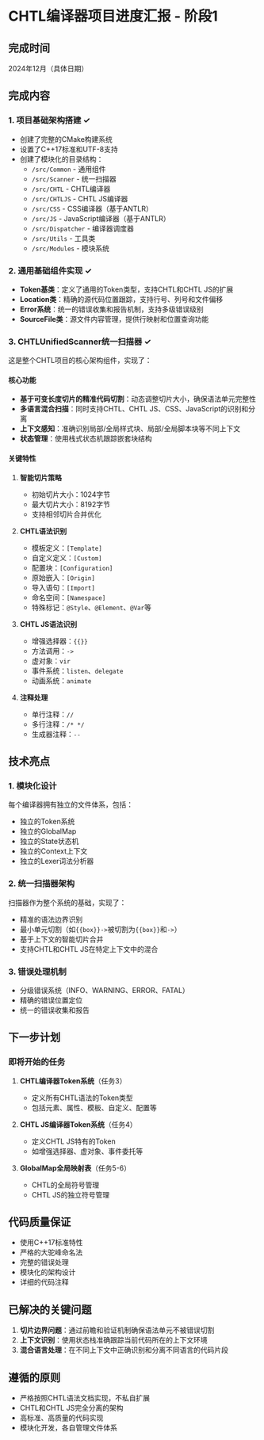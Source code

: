 # CHTL编译器项目进度汇报 - 阶段1

## 完成时间
2024年12月（具体日期）

## 完成内容

### 1. 项目基础架构搭建 ✓
- 创建了完整的CMake构建系统
- 设置了C++17标准和UTF-8支持
- 创建了模块化的目录结构：
  - `/src/Common` - 通用组件
  - `/src/Scanner` - 统一扫描器
  - `/src/CHTL` - CHTL编译器
  - `/src/CHTLJS` - CHTL JS编译器
  - `/src/CSS` - CSS编译器（基于ANTLR）
  - `/src/JS` - JavaScript编译器（基于ANTLR）
  - `/src/Dispatcher` - 编译器调度器
  - `/src/Utils` - 工具类
  - `/src/Modules` - 模块系统

### 2. 通用基础组件实现 ✓
- **Token基类**：定义了通用的Token类型，支持CHTL和CHTL JS的扩展
- **Location类**：精确的源代码位置跟踪，支持行号、列号和文件偏移
- **Error系统**：统一的错误收集和报告机制，支持多级错误级别
- **SourceFile类**：源文件内容管理，提供行映射和位置查询功能

### 3. CHTLUnifiedScanner统一扫描器 ✓
这是整个CHTL项目的核心架构组件，实现了：

#### 核心功能
- **基于可变长度切片的精准代码切割**：动态调整切片大小，确保语法单元完整性
- **多语言混合扫描**：同时支持CHTL、CHTL JS、CSS、JavaScript的识别和分离
- **上下文感知**：准确识别局部/全局样式块、局部/全局脚本块等不同上下文
- **状态管理**：使用栈式状态机跟踪嵌套块结构

#### 关键特性
1. **智能切片策略**
   - 初始切片大小：1024字节
   - 最大切片大小：8192字节
   - 支持相邻切片合并优化

2. **CHTL语法识别**
   - 模板定义：`[Template]`
   - 自定义定义：`[Custom]`
   - 配置块：`[Configuration]`
   - 原始嵌入：`[Origin]`
   - 导入语句：`[Import]`
   - 命名空间：`[Namespace]`
   - 特殊标记：`@Style`、`@Element`、`@Var`等

3. **CHTL JS语法识别**
   - 增强选择器：`{{}}`
   - 方法调用：`->`
   - 虚对象：`vir`
   - 事件系统：`listen`、`delegate`
   - 动画系统：`animate`

4. **注释处理**
   - 单行注释：`//`
   - 多行注释：`/* */`
   - 生成器注释：`--`

## 技术亮点

### 1. 模块化设计
每个编译器拥有独立的文件体系，包括：
- 独立的Token系统
- 独立的GlobalMap
- 独立的State状态机
- 独立的Context上下文
- 独立的Lexer词法分析器

### 2. 统一扫描器架构
扫描器作为整个系统的基础，实现了：
- 精准的语法边界识别
- 最小单元切割（如`{{box}}->`被切割为`{{box}}`和`->`）
- 基于上下文的智能切片合并
- 支持CHTL和CHTL JS在特定上下文中的混合

### 3. 错误处理机制
- 分级错误系统（INFO、WARNING、ERROR、FATAL）
- 精确的错误位置定位
- 统一的错误收集和报告

## 下一步计划

### 即将开始的任务
1. **CHTL编译器Token系统**（任务3）
   - 定义所有CHTL语法的Token类型
   - 包括元素、属性、模板、自定义、配置等

2. **CHTL JS编译器Token系统**（任务4）
   - 定义CHTL JS特有的Token
   - 如增强选择器、虚对象、事件委托等

3. **GlobalMap全局映射表**（任务5-6）
   - CHTL的全局符号管理
   - CHTL JS的独立符号管理

## 代码质量保证
- 使用C++17标准特性
- 严格的大驼峰命名法
- 完整的错误处理
- 模块化的架构设计
- 详细的代码注释

## 已解决的关键问题
1. **切片边界问题**：通过前瞻和验证机制确保语法单元不被错误切割
2. **上下文识别**：使用状态栈准确跟踪当前代码所在的上下文环境
3. **混合语言处理**：在不同上下文中正确识别和分离不同语言的代码片段

## 遵循的原则
- 严格按照CHTL语法文档实现，不私自扩展
- CHTL和CHTL JS完全分离的架构
- 高标准、高质量的代码实现
- 模块化开发，各自管理文件体系